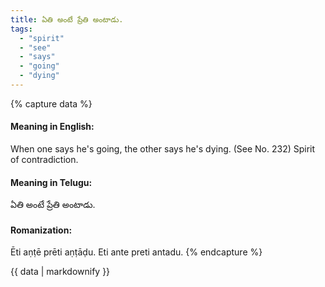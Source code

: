 ```yaml
---
title: ఏతి అంటే ప్రేతి అంటాడు.
tags:
  - "spirit"
  - "see"
  - "says"
  - "going"
  - "dying"
---
```


{% capture data %}
#### Meaning in English:
When one says he's going, the other says he's dying.
(See No. 232)
Spirit of contradiction.

#### Meaning in Telugu:
ఏతి అంటే ప్రేతి అంటాడు.

#### Romanization:
Ēti aṇṭē prēti aṇṭāḍu.
Eti ante preti antadu.
{% endcapture %}

{{ data | markdownify }}

